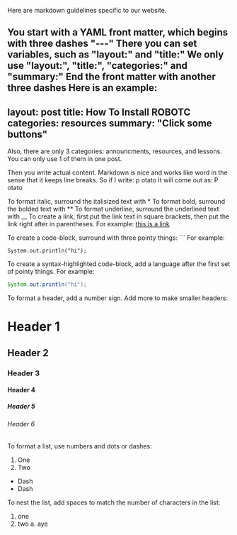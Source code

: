 Here are markdown guidelines specific to our website.

You start with a YAML front matter, which begins with three dashes "---"
There you can set variables, such as "layout:" and "title:"
We only use "layout:", "title:", "categories:" and "summary:"
End the front matter with another three dashes
Here is an example:
---
layout: post
title: How To Install ROBOTC
categories: resources
summary: "Click some buttons"
---
Also, there are only 3 categories: announcments, resources, and lessons. You can only use 1 of them in one post.



Then you write actual content. Markdown is nice and works like word in the sense that it keeps line breaks.
So if I write:
p
otato
It will come out as:
P
otato

To format italic, surround the italisized text with *
To format bold, surround the bolded text with **
To format underline, surround the underlined text with __
To create a link, first put the link text in square brackets, then put the link right after in parentheses.
For example: [this is a link](www.link.link.link.ca)

To create a code-block, surround with three pointy things: ```
For example: 
```
System.out.println("hi");
```
To create a syntax-highlighted code-block, add a language after the first set of pointy things.
For example: 
```java
System.out.println("hi");
```

To format a header, add a number sign. Add more to make smaller headers:
# Header 1
## Header 2
### Header 3 
#### Header 4 
##### Header 5 
###### Header 6 

To format a list, use numbers and dots or dashes:
1. One
2. Two
- Dash
- Dash

To nest the list, add spaces to match the number of characters in the list:
1. one
2. two
   a. aye

